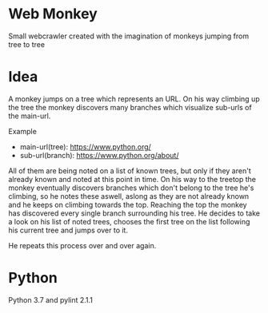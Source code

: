Web Monkey
==========
Small webcrawler created with the imagination of monkeys jumping from tree to tree

Idea
====
A monkey jumps on a tree which represents an URL. On his way climbing up the tree
the monkey discovers many branches which visualize sub-urls of the main-url.

Example
* main-url(tree):  https://www.python.org/
* sub-url(branch): https://www.python.org/about/

All of them are being noted on a list of known trees, but only if they aren't already
known and noted at this point in time. On his way to the treetop the monkey eventually 
discovers branches which don't belong to the tree he's climbing, so he notes these aswell,
aslong as they are not already known and he keeps on climbing towards the top. Reaching the
top the monkey has discovered every single branch surrounding his tree. He decides to take
a look on his list of noted trees, chooses the first tree on the list following his current
tree and jumps over to it.

He repeats this process over and over again.

Python
======
Python 3.7 and pylint 2.1.1
